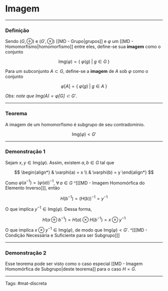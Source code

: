 # Imagem

---

### Definição

Sendo $(G,\oplus)$ e $(G',\otimes)$ [[MD - Grupo|grupos]] e $\varphi$ um [[MD - Homomorfismo|homomorfismo]] entre eles, define-se sua **imagem** como o conjunto

$$
\mathrm{Img}(\varphi) = \{\; \varphi(g)  \;|\; g \in G \;\}
$$

Para um subconjunto $A \subset G$, define-se a **imagem** de $A$ sob $\varphi$ como o conjunto

$$
\varphi[A] = \{\; \varphi(g) \;|\; g \in A \;\}
$$

*Obs: note que $\mathrm{Img}(A) = \varphi[G] \subset G'$*.

---

### Teorema

A imagem de um homomorfismo é subgrupo de seu contradomínio. 

$$\mathrm{Img}(\varphi) < G'$$

---

### Demonstração 1

Sejam $x,y \in \mathrm{Img}(\varphi)$. Assim, existem $a,b \in G$ tal que

$$
\begin{align*}
& \varphi(a) = x \\
& \varphi(b) = y
\end{align*}
$$

Como $\varphi(a^{-1}) = (\varphi(a))^{-1}$, $\forall\, a \in G$ ^[[[MD - Imagem Homomórfica do Elemento Inverso]]], então 

$$
H(b^{-1}) = (H(b))^{-1} = y^{-1}
$$

O que implica $y^{-1} \in \mathrm{Img}(\varphi)$. Dessa forma,

$$
H(a \oplus b^{-1}) = H(a) \otimes H(b^{-1}) = x \otimes y^{-1}
$$

O que implica $x \otimes y^{-1} \in \mathrm{Img}(\varphi)$, de modo que $\mathrm{Img}(\varphi) < G'$. ^[[[MD - Condição Necessária e Suficiente para ser Subgrupo]]]

---

### Demonstração 2

Esse teorema pode ser visto como o caso especial [[MD - Imagem Homomórfica de Subgrupo|deste teorema]] para o caso $H = G$.

---

Tags: #mat-discreta 